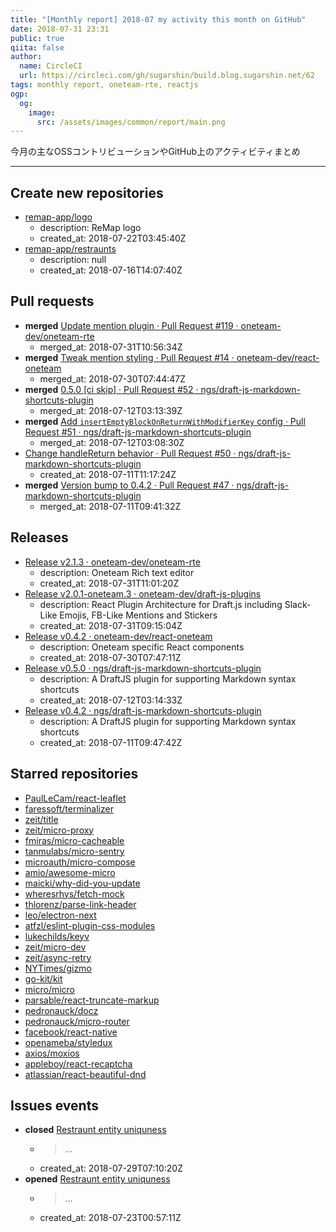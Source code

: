 ```yaml
---
title: "[Monthly report] 2018-07 my activity this month on GitHub"
date: 2018-07-31 23:31
public: true
qiita: false
author:
  name: CircleCI
  url: https://circleci.com/gh/sugarshin/build.blog.sugarshin.net/62
tags: monthly report, oneteam-rte, reactjs
ogp:
  og:
    image:
      src: /assets/images/common/report/main.png
---
```


今月の主なOSSコントリビューションやGitHub上のアクティビティまとめ

***

## Create new repositories

- [remap-app/logo](https://github.com/remap-app/logo)
  - description: ReMap logo
  - created_at: 2018-07-22T03:45:40Z
- [remap-app/restraunts](https://github.com/remap-app/restraunts)
  - description: null
  - created_at: 2018-07-16T14:07:40Z

## Pull requests

- **merged** [Update mention plugin · Pull Request #119 · oneteam-dev/oneteam-rte](https://github.com/oneteam-dev/oneteam-rte/pull/119)
  - merged_at: 2018-07-31T10:56:34Z
- **merged** [Tweak mention styling · Pull Request #14 · oneteam-dev/react-oneteam](https://github.com/oneteam-dev/react-oneteam/pull/14)
  - merged_at: 2018-07-30T07:44:47Z
- **merged** [0.5.0 [ci skip] · Pull Request #52 · ngs/draft-js-markdown-shortcuts-plugin](https://github.com/ngs/draft-js-markdown-shortcuts-plugin/pull/52)
  - merged_at: 2018-07-12T03:13:39Z
- **merged** [Add `insertEmptyBlockOnReturnWithModifierKey` config · Pull Request #51 · ngs/draft-js-markdown-shortcuts-plugin](https://github.com/ngs/draft-js-markdown-shortcuts-plugin/pull/51)
  - merged_at: 2018-07-12T03:08:30Z
- [Change handleReturn behavior · Pull Request #50 · ngs/draft-js-markdown-shortcuts-plugin](https://github.com/ngs/draft-js-markdown-shortcuts-plugin/pull/50)
  - created_at: 2018-07-11T11:17:24Z
- **merged** [Version bump to 0.4.2 · Pull Request #47 · ngs/draft-js-markdown-shortcuts-plugin](https://github.com/ngs/draft-js-markdown-shortcuts-plugin/pull/47)
  - merged_at: 2018-07-11T09:41:32Z

## Releases

- [Release v2.1.3 · oneteam-dev/oneteam-rte](https://github.com/oneteam-dev/oneteam-rte/releases/tag/v2.1.3)
  - description: Oneteam Rich text editor
  - created_at: 2018-07-31T11:01:20Z
- [Release v2.0.1-oneteam.3 · oneteam-dev/draft-js-plugins](https://github.com/oneteam-dev/draft-js-plugins/releases/tag/v2.0.1-oneteam.3)
  - description: React Plugin Architecture for Draft.js including Slack-Like Emojis, FB-Like Mentions and Stickers
  - created_at: 2018-07-31T09:15:04Z
- [Release v0.4.2 · oneteam-dev/react-oneteam](https://github.com/oneteam-dev/react-oneteam/releases/tag/v0.4.2)
  - description: Oneteam specific React components
  - created_at: 2018-07-30T07:47:11Z
- [Release v0.5.0 · ngs/draft-js-markdown-shortcuts-plugin](https://github.com/ngs/draft-js-markdown-shortcuts-plugin/releases/tag/v0.5.0)
  - description: A DraftJS plugin for supporting Markdown syntax shortcuts
  - created_at: 2018-07-12T03:14:33Z
- [Release v0.4.2 · ngs/draft-js-markdown-shortcuts-plugin](https://github.com/ngs/draft-js-markdown-shortcuts-plugin/releases/tag/v0.4.2)
  - description: A DraftJS plugin for supporting Markdown syntax shortcuts
  - created_at: 2018-07-11T09:47:42Z

## Starred repositories

- [PaulLeCam/react-leaflet](https://github.com/PaulLeCam/react-leaflet)
- [faressoft/terminalizer](https://github.com/faressoft/terminalizer)
- [zeit/title](https://github.com/zeit/title)
- [zeit/micro-proxy](https://github.com/zeit/micro-proxy)
- [fmiras/micro-cacheable](https://github.com/fmiras/micro-cacheable)
- [tanmulabs/micro-sentry](https://github.com/tanmulabs/micro-sentry)
- [microauth/micro-compose](https://github.com/microauth/micro-compose)
- [amio/awesome-micro](https://github.com/amio/awesome-micro)
- [maicki/why-did-you-update](https://github.com/maicki/why-did-you-update)
- [wheresrhys/fetch-mock](https://github.com/wheresrhys/fetch-mock)
- [thlorenz/parse-link-header](https://github.com/thlorenz/parse-link-header)
- [leo/electron-next](https://github.com/leo/electron-next)
- [atfzl/eslint-plugin-css-modules](https://github.com/atfzl/eslint-plugin-css-modules)
- [lukechilds/keyv](https://github.com/lukechilds/keyv)
- [zeit/micro-dev](https://github.com/zeit/micro-dev)
- [zeit/async-retry](https://github.com/zeit/async-retry)
- [NYTimes/gizmo](https://github.com/NYTimes/gizmo)
- [go-kit/kit](https://github.com/go-kit/kit)
- [micro/micro](https://github.com/micro/micro)
- [parsable/react-truncate-markup](https://github.com/parsable/react-truncate-markup)
- [pedronauck/docz](https://github.com/pedronauck/docz)
- [pedronauck/micro-router](https://github.com/pedronauck/micro-router)
- [facebook/react-native](https://github.com/facebook/react-native)
- [openameba/styledux](https://github.com/openameba/styledux)
- [axios/moxios](https://github.com/axios/moxios)
- [appleboy/react-recaptcha](https://github.com/appleboy/react-recaptcha)
- [atlassian/react-beautiful-dnd](https://github.com/atlassian/react-beautiful-dnd)

## Issues events

- **closed** [Restraunt entity uniquness](https://github.com/remap-app/restaurants/issues/1)
  - > ...
  - created_at: 2018-07-29T07:10:20Z
- **opened** [Restraunt entity uniquness](https://github.com/remap-app/restraunts/issues/1)
  - > ...
  - created_at: 2018-07-23T00:57:11Z
